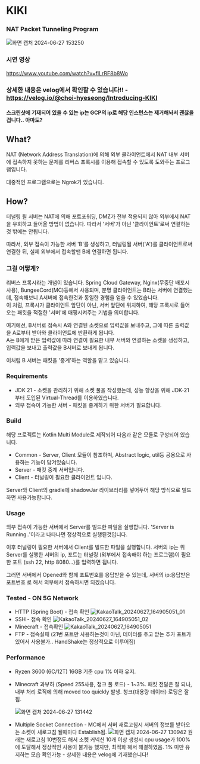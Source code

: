 # KIKI
### NAT Packet Tunneling Program

![화면 캡처 2024-06-27 153250](https://github.com/choi-hyeseong/EggTranslate/assets/114974288/3571a55a-143f-4f56-b8f6-3cc70428db8a)

### 시연 영상
https://www.youtube.com/watch?v=flLrRF8b8Wo

### 상세한 내용은 velog에서 확인할 수 있습니다!! - https://velog.io/@choi-hyeseong/Introducing-KIKI
#### 스크린샷에 기재되어 있을 수 있는 ip는 GCP의 ip로 해당 인스턴스는 제거해놔서 괜찮을겁니다.. 아마도?

## What?
NAT (Network Address Translation)에 의해 외부 클라이언트에서 NAT 내부 서버에 접속하지 못하는 문제를 리버스 프록시를 이용해 접속할 수 있도록 도와주는 프로그램입니다.

대중적인 프로그램으로는 Ngrok가 있습니다.

## How?
터널링 될 서버는 NAT에 의해 포트포워딩, DMZ가 전부 적용되지 않아 외부에서 NAT을 우회하고 들어올 방법이 없습니다. 따라서 '서버'가 아닌 '클라이언트'로써 연결하는것 밖에는 안됩니다.

따라서, 외부 접속이 가능한 서버 'B'를 생성하고, 터널링될 서버('A')를 클라이언트로써 연결한 뒤, 실제 외부에서 접속할땐 B에 연결하면 됩니다.

### 그걸 어떻게?
리버스 프록시라는 개념이 있습니다. Spring Cloud Gateway, Nginx(무중단 배포시 사용), BungeeCord(MC)등에서 사용되며, 분명 클라이언트는 B라는 서버에 연결했는데, 접속해보니 A서버에 접속한것과 동일한 경험을 얻을 수 있었습니다.
<br/>이 처럼, 프록시가 클라이언트 앞단이 아닌, 서버 앞단에 위치하여, 해당 프록시로 들어오는 패킷을 적절한 '서버'에 매핑시켜주는 기법을 의미합니다.

여기에선, B서버로 접속시 A와 연결된 소켓으로 입력값을 보내주고, 그에 따른 출력값을 A로부터 받아와 클라이언트에 반환하게 됩니다.
<br/>A는 B에게 받은 입력값에 따라 연결이 필요한 내부 서버와 연결하는 소켓을 생성하고, 입력값을 보내고 출력값을 B서버로 보내게 됩니다.

이처럼 B 서버는 패킷을 '중계'하는 역할을 맡고 있습니다.



### Requirements
* JDK 21 - 소켓을 관리하기 위해 소켓 풀을 작성했는데, 성능 향상을 위해 JDK-21 부터 도입된 Virtual-Thread를 이용하였습니다.
* 외부 접속이 가능한 서버 - 패킷을 중계하기 위한 서버가 필요합니다.

### Build
해당 프로젝트는 Kotlin Multi Module로 제작되어 다음과 같은 모듈로 구성되어 있습니다.

* Common - Server, Client 모듈이 참조하며, Abstract logic, util등 공용으로 사용하는 기능이 담겨있습니다.
* Server - 패킷 중계 서버입니다.
* Client - 터널링이 필요한 클라이언트 입니다.

Server와 Client의 gradle에 shadowJar 라이브러리를 넣어두어 해당 방식으로 빌드하면 사용가능합니다.

### Usage
외부 접속이 가능한 서버에서 Server를 빌드한 파일을 실행합니다. 'Server is Running..'이라고 나타나면 정상적으로 실행된것입니다.

이후 터널링이 필요한 서버에서 Client를 빌드한 파일을 실행합니다. 서버의 ip는 위 Server를 실행한 서버의 ip, 포트는 터널링 (외부에서 접속해야 하는 프로그램)이 필요한 포트 (ssh 22, http 8080...)를 입력하면 됩니다.

그러면 서버에서 Opened와 함께 포트번호를 응답받을 수 있는데, 서버의 ip:응답받은 포트번호 로 해서 외부에서 접속하시면 되겠습니다.

### Tested - ON 5G Network
* HTTP (Spring Boot) - 접속 확인
  ![KakaoTalk_20240627_164905051_01](https://github.com/choi-hyeseong/EggTranslate/assets/114974288/85369d0d-99bd-46c6-9e9c-829899428594)
* SSH - 접속 확인
  ![KakaoTalk_20240627_164905051_02](https://github.com/choi-hyeseong/EggTranslate/assets/114974288/5a6ef6d5-98c6-4a76-a4f5-ad3c6851a15a)
* Minecraft - 접속확인
  ![KakaoTalk_20240627_164905051](https://github.com/choi-hyeseong/EggTranslate/assets/114974288/b462be3a-0c34-4760-a5c7-4baacd0f52e6)
* FTP - 접속실패 (21번 포트만 사용하는것이 아닌, 데이터를 주고 받는 추가 포트가 있어서 사용불가.. HandShake는 정상적으로 이루어짐)

### Performance
* Ryzen 3600 (6C/12T) 16GB 기준 cpu 1% 이하 유지.
* Minecraft 과부하 (Speed 255사용, 청크 풀 로드) - 1~3%. 패킷 전달은 잘 되나, 내부 처리 로직에 의해 moved too quickly 발생. 청크(대용량 데이터) 로딩은 잘됨.

  ![화면 캡처 2024-06-27 131442](https://github.com/choi-hyeseong/EggTranslate/assets/114974288/45afaaca-5240-4129-b6ed-edac5ba303af)
* Multiple Socket Connection - MC에서 서버 새로고침시 서버의 정보를 받아오는 소켓이 새로고침 될때마다 Establish됨.
  ![화면 캡처 2024-06-27 130942](https://github.com/choi-hyeseong/EggTranslate/assets/114974288/dbc52551-8605-4cea-b277-ed08b20a82a3)
  원래는 새로고침 10번정도 해서 소켓 커넥션 10개 이상 생성시 cpu usage가 100%에 도달해서 정상적인 사용이 불가능 했지만, 최적화 해서 해결하였음. 1% 미만 유지하는 모습 확인가능 - 상세한 내용은 velog에 기재했습니다!
